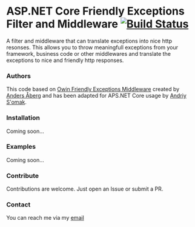 # ASP.NET Core Friendly Exceptions Filter and Middleware  [![Build Status](https://travis-ci.org/semack/AspNetCore.FriendlyExceptions.svg?branch=master)](https://travis-ci.org/semack/AspNetCore.FriendlyExceptions)

A filter and middleware that can translate exceptions into nice http resonses. This allows you to throw meaningfull exceptions from your framework, business code or other middlewares and translate the exceptions to nice and friendly http responses.

### Authors
This code based on [Owin Friendly Exceptions Middleware](https://github.com/abergs/OwinFriendlyExceptions) created by [Anders Åberg](https://github.com/abergs) and has been adapted for APS.NET Core usage by [Andriy S'omak](https://github.com/semack).

### Installation
Coming soon...

### Examples
Coming soon...

### Contribute
Contributions are welcome. Just open an Issue or submit a PR. 

### Contact
You can reach me via my [email](mailto://semack@gmail.com)
